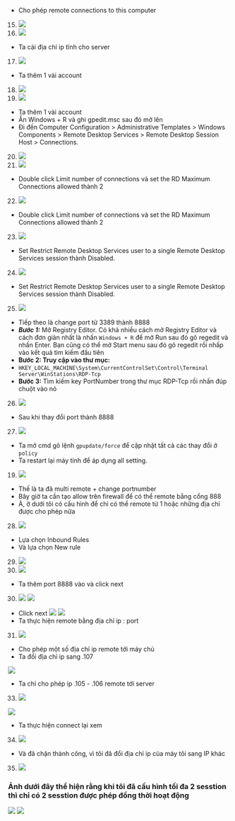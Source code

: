 
- Cho phép remote connections to this computer
15.	![](https://img001.prntscr.com/file/img001/Vd1pIwaPR-WQGfJQChoCSg.png)
16.	![](https://img001.prntscr.com/file/img001/_SuduSmSRvW94Ol2KE_P_w.png)
- Ta cài địa chỉ ip tĩnh cho server
17.	![](https://img001.prntscr.com/file/img001/HlYeOV9ITP2qW_rRcpbX2Q.png)
- Ta thêm 1 vài account
18.	![](https://img001.prntscr.com/file/img001/C0BuaiOIQp-2FyWIYFNvEw.png)
19.	![](https://img001.prntscr.com/file/img001/-1pikC-3RdKrWTwNkJmdcQ.png)
- Ta thêm 1 vài account
- Ần Windows + R và ghi gpedit.msc sau đó mở lên
- Đi đến Computer Configuration > Administrative Templates > Windows Components > Remote Desktop Services > Remote Desktop Session Host > Connections.

20.	![](https://img001.prntscr.com/file/img001/Es0-1aAgRIqGroDh6yp2lw.png)
21.	![](https://img001.prntscr.com/file/img001/20sa2HaNQ3O_GHxUIG6djQ.png)
- Double click Limit number of connections và set the RD Maximum Connections allowed thành 2
22.	![](https://img001.prntscr.com/file/img001/NOwJ1im4SqSoI-tH5fe2aQ.png)
- Double click Limit number of connections và set the RD Maximum Connections allowed thành 2
23.	![](https://img001.prntscr.com/file/img001/l7JUsqIvThOl9nABsBkUWQ.png)
- Set Restrict Remote Desktop Services user to a single Remote Desktop Services session thành Disabled.
24.	![](https://img001.prntscr.com/file/img001/dsZhIpvBTmCl6o4eFO4Gyg.png)
- Set Restrict Remote Desktop Services user to a single Remote Desktop Services session thành Disabled.
25.	![](https://img001.prntscr.com/file/img001/XejWkubKRRytJeZvj2RV1A.png)
- Tiếp theo là change port từ 3389 thành 8888
- ***Bước 1:*** Mở Registry Editor. Có khả nhiều cách mở Registry Editor và cách đơn giản nhất là nhấn `Windows + R` để mở Run sau đó gõ regedit và nhấn Enter. Bạn cũng có thể mở Start menu sau đó gõ regedit rồi nhấp vào kết quả tìm kiếm đầu tiên
- **Bước 2: Truy cập vào thư mục:**
- `HKEY_LOCAL_MACHINE\System\CurrentControlSet\Control\Terminal Server\WinStations\RDP-Tcp`
- **Bước 3:** Tìm kiếm key PortNumber trong thư mục RDP-Tcp rồi nhấn đúp chuột vào nó
26.	![](https://img001.prntscr.com/file/img001/hommvqeTRvCQJwI8UZakBw.png)
- Sau khi thay đổi port thành 8888
27.	![](https://img001.prntscr.com/file/img001/0IeLDkACTceiluPBXZAoWQ.png)
- Ta mở cmd gõ lệnh `gpupdate/force` để cập nhật tất cả các thay đổi ở `policy` 
- Ta restart lại máy tính để áp dụng all setting.
19.	![](https://img001.prntscr.com/file/img001/zm8ZLzohTHaBPCYs6QgScQ.png)
- Thế là ta đã multi remote + change portnumber 
- Bây giờ ta cần tạo allow trên firewall để có thể remote bằng cổng 888
- À, ở dưới tôi có cấu hình để chỉ có thể remote từ 1 hoặc những địa chỉ được cho phép nữa
28.	![](https://img001.prntscr.com/file/img001/9PTplwwmS9SKpxHChlkjPg.png)
- Lựa chọn Inbound Rules
- Và lựa chọn New rule
29.	![](https://img001.prntscr.com/file/img001/04_d5qFnQu6UHmzxKlGajQ.png)
30.	![](httpss://img001.prntscr.com/file/img001/cHIRLwdTSYeSWj05PLTyTA.png)
- Ta thêm port 8888 vào và click next
30.	![](https://img001.prntscr.com/file/img001/J82AMeuuQxiCQim98aadkA.png)
![](httpss://img001.prntscr.com/file/img001/eEeDjVdkQgOD08OEAj6v2Q.png)
- Click next
![](httpss://img001.prntscr.com/file/img001/WinleFFaTx-8nlhqZHTAPQ.png)
	![](https://img001.prntscr.com/file/img001/zEycRZ21TJ-eRv9dxmoIMw.png)
- Ta thực hiện remote bằng địa chỉ ip : port
31.	![](https://img001.prntscr.com/file/img001/tv2juyTASIWt7ozfpzVGfg.png)
- Cho phép một số địa chỉ ip remote tới máy chủ
- Ta đổi địa chỉ ip sang .107 

![](https://img001.prntscr.com/file/img001/Ed7TD5s7TEKsyjiRUUCPBQ.png)
- Ta chỉ cho phép ip  .105 - .106 remote tới server

33.	![](https://img001.prntscr.com/file/img001/4-fPNvSHSyqBGMF7z17MOA.png)

![](https://img001.prntscr.com/file/img001/qbvqG_x2Qu2GWdlIndh6Kw.png)
- Ta thực hiện connect lại xem
34.	![](https://img001.prntscr.com/file/img001/2yIXZA3wTFOf--3Ldj-BCw.png)
- Và đã chặn thành công, vì tôi đã đổi địa chỉ ip của máy tôi sang IP khác
35.	![](https://img001.prntscr.com/file/img001/TgKHOOZMReyy-9Oc8ptVqQ.png)


### Ảnh dưới đây thể hiện rằng khi tôi đã cấu hình tối đa 2 sesstion thì chỉ có 2 sesstion được phép đồng thời hoạt động

![](https://img001.prntscr.com/file/img001/zCbGjtwZQK6plRdj10-FLA.png)
![](https://img001.prntscr.com/file/img001/lsmHatb9T1WtRnbK22UU1g.png)
